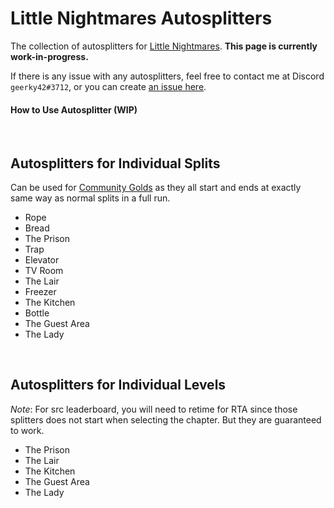 # Little Nightmares Autosplitters

The collection of autosplitters for [Little Nightmares](https://store.steampowered.com/app/424840/Little_Nightmares/). **This page is currently work-in-progress.**

If there is any issue with any autosplitters, feel free to contact me at Discord `geerky42#3712`, or you can create [an issue here](https://github.com/geerky42/Little-Nightmares-Autosplitters/issues/new).

#### How to Use Autosplitter (WIP)

<br/>

## Autosplitters for Individual Splits 
Can be used for [Community Golds](https://docs.google.com/spreadsheets/d/1oc8ctUkWE5O5NrflLIkWJMkVojkz-UT5mcTvVGYAPRk/edit?usp=sharing) as they all start and ends at exactly same way as normal splits in a full run.

- Rope
- Bread
- The Prison
- Trap
- Elevator
- TV Room
- The Lair
- Freezer
- The Kitchen
- Bottle
- The Guest Area
- The Lady

<br/>

## Autosplitters for Individual Levels
*Note*: For src leaderboard, you will need to retime for RTA since those splitters does not start when selecting the chapter. But they are guaranteed to work.

- The Prison
- The Lair
- The Kitchen
- The Guest Area
- The Lady
